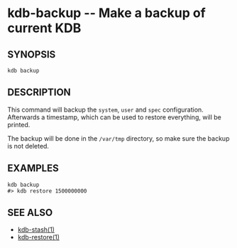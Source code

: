 # kdb-backup -- Make a backup of current KDB

## SYNOPSIS

`kdb backup`

## DESCRIPTION

This command will backup the `system`, `user` and `spec` configuration.
Afterwards a timestamp, which can be used to restore everything, will be printed.

The backup will be done in the `/var/tmp` directory, so make sure the backup is not deleted.

## EXAMPLES

```
kdb backup
#> kdb restore 1500000000
```

## SEE ALSO

- [kdb-stash(1)](kdb-stash.md)
- [kdb-restore(1)](kdb-restore.md)
